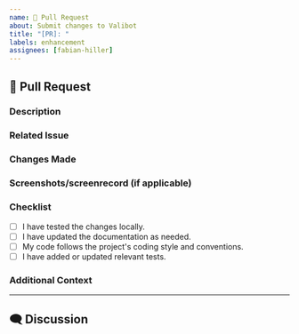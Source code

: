 ```yaml
---
name: 🚀 Pull Request
about: Submit changes to Valibot
title: "[PR]: "
labels: enhancement
assignees: [fabian-hiller]
---
```


## 🚀 Pull Request

### Description

<!-- Please provide a brief description of the changes you've made and why. -->

### Related Issue

<!-- If this pull request is related to an issue, please reference it here (e.g., "Closes #123"). -->

### Changes Made

<!-- List the changes you've made in this pull request.

- Change 1
- Change 2
- ... -->

### Screenshots/screenrecord (if applicable)

<!-- If your changes include visual updates, add relevant screenshots. -->

### Checklist

- [ ] I have tested the changes locally.
- [ ] I have updated the documentation as needed.
- [ ] My code follows the project's coding style and conventions.
- [ ] I have added or updated relevant tests.

### Additional Context

<!-- Add any additional context or information about the pull request. -->

---

## 🗨️ Discussion

<!-- Feel free to discuss this pull request with the community in the comments section below. -->

<!--
Please follow the pull request template as closely as possible for effective review and merging.
-->
